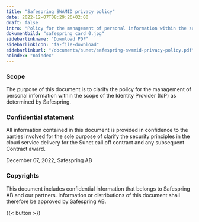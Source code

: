 ```yaml
---
title: "Safespring SWAMID privacy policy"
date: 2022-12-07T08:29:26+02:00
draft: false
intro: "Policy for the management of personal information within the scope of the Identity Provider (IdP) as determined by Safespring"
dokumentbild: "safespring_card_0.jpg"
sidebarlinkname: "Download PDF"
sidebarlinkicon: "fa-file-download"
sidebarlinkurl: "/documents/sunet/safespring-swamid-privacy-policy.pdf"
noindex: "noindex"
---
```


### Scope
The purpose of this document is to clarify the policy for the management of personal information within the scope of the Identity Provider (IdP) as determined by Safespring.  

### Confidential statement
All information contained in this document is provided in confidence to the parties involved for the sole purpose of clarify the security principles in the cloud service delivery for the Sunet call off contract and any subsequent Contract award.

December 07, 2022, Safespring AB

### Copyrights
This document includes confidential information that belongs to Safespring AB and our partners. Information or distributions of this document shall therefore be approved by Safespring AB.

{{< button >}}
